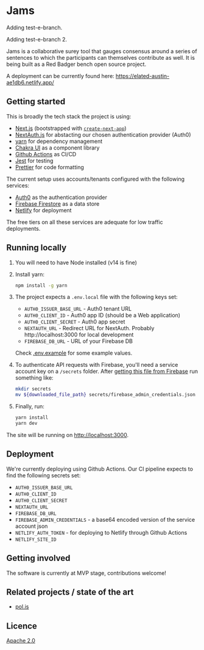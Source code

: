 # Jams

Adding test-e-branch.

Adding test-e-branch 2.

Jams is a collaborative surey tool that gauges consensus around a series of sentences to which the participants can themselves contribute as well.
It is being built as a Red Badger bench open source project.

A deployment can be currently found here: https://elated-austin-ae1db6.netlify.app/

## Getting started

This is broadly the tech stack the project is using:

- [Next.js](https://nextjs.org/) (bootstrapped with [`create-next-app`](https://github.com/vercel/next.js/tree/canary/packages/create-next-app))
- [NextAuth.js](https://next-auth.js.org/) for abstacting our chosen authentication provider (Auth0)
- [yarn](https://yarnpkg.com/) for dependency management
- [Chakra UI](https://chakra-ui.com/) as a component library
- [Github Actions](https://github.com/redbadger/jams/actions) as CI/CD
- [Jest](https://jestjs.io/) for testing
- [Prettier](https://prettier.io/) for code formatting

The current setup uses accounts/tenants configured with the following services:

- [Auth0](https://auth0.com/) as the authentication provider
- [Firebase Firestore](https://firebase.com/) as a data store
- [Netlify](https://netlify.com/) for deployment

The free tiers on all these services are adequate for low traffic deployments.

## Running locally

1. You will need to have Node installed (v14 is fine)

1. Install yarn:

   ```bash
   npm install -g yarn
   ```

1. The project expects a `.env.local` file with the following keys set:

   - `AUTH0_ISSUER_BASE_URL` - Auth0 tenant URL
   - `AUTH0_CLIENT_ID` - Auth0 app ID (should be a Web application)
   - `AUTH0_CLIENT_SECRET` - Auth0 app secret
   - `NEXTAUTH_URL` - Redirect URL for NextAuth. Probably http://localhost:3000 for local development
   - `FIREBASE_DB_URL` - URL of your Firebase DB

   Check [.env.example](./.env.example) for some example values.

1. To authenticate API requests with Firebase, you'll need a service account key on a `/secrets` folder. After [getting this file from Firebase](https://console.firebase.google.com/project/jams-dev/settings/serviceaccounts/adminsdk) run something like:

   ```bash
   mkdir secrets
   mv ${downloaded_file_path} secrets/firebase_admin_credentials.json
   ```

1. Finally, run:

   ```bash
   yarn install
   yarn dev
   ```

The site will be running on [http://localhost:3000](http://localhost:3000).

## Deployment

We're currently deploying using Github Actions. Our CI pipeline expects to find the following secrets set:

- `AUTH0_ISSUER_BASE_URL`
- `AUTH0_CLIENT_ID`
- `AUTH0_CLIENT_SECRET`
- `NEXTAUTH_URL`
- `FIREBASE_DB_URL`
- `FIREBASE_ADMIN_CREDENTIALS` - a base64 encoded version of the service account json
- `NETLIFY_AUTH_TOKEN` - for deploying to Netlify through Github Actions
- `NETLIFY_SITE_ID`

## Getting involved

The software is currently at MVP stage, contributions welcome!

## Related projects / state of the art

- [pol.is](http://pol.is/)

## Licence

[Apache 2.0](/LICENCE.md)
